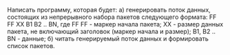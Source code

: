 Написать программу, которая будет:
а) генерировать поток данных, состоящих из непрерывного набора пакетов следующего формата:
FF FF XX B1 B2 .. BN, где
FF FF - маркер начала пакета;
XX - размер данных пакета, не включающий заголовок (маркер начала и размер); B1, B2 .. BN - данные;
б) читать генерируемый поток данных и формировать список пакетов.
